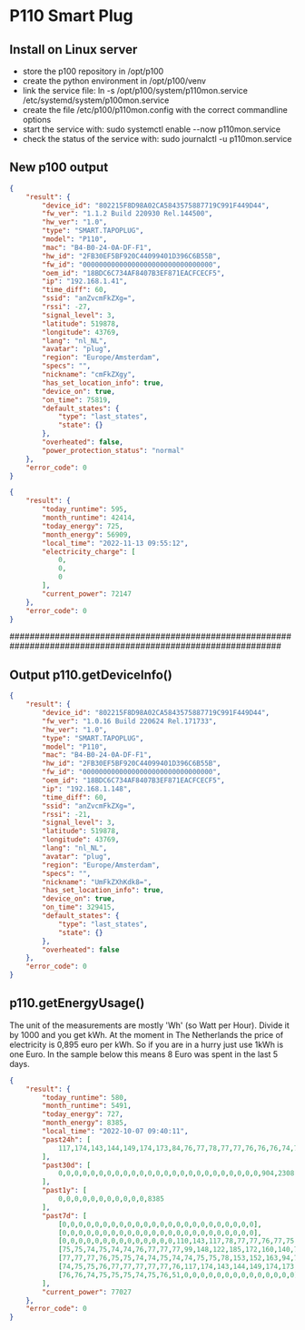 # P110 Smart Plug

## Install on Linux server

* store the p100 repository in /opt/p100
* create the python environment in /opt/p100/venv
* link the service file: ln -s /opt/p100/system/p110mon.service /etc/systemd/system/p100mon.service
* create the file /etc/p100/p110mon.config with the correct commandline options
* start the service with: sudo systemctl enable --now p110mon.service
* check the status of the service with:  sudo journalctl -u p110mon.service

## New p100 output
```json
{
    "result": {
        "device_id": "802215F8D98A02CA5843575887719C991F449D44",
        "fw_ver": "1.1.2 Build 220930 Rel.144500",
        "hw_ver": "1.0",
        "type": "SMART.TAPOPLUG",
        "model": "P110",
        "mac": "B4-B0-24-0A-DF-F1",
        "hw_id": "2FB30EF5BF920C44099401D396C6B55B",
        "fw_id": "00000000000000000000000000000000",
        "oem_id": "18BDC6C734AF8407B3EF871EACFCECF5",
        "ip": "192.168.1.41",
        "time_diff": 60,
        "ssid": "anZvcmFkZXg=",
        "rssi": -27,
        "signal_level": 3,
        "latitude": 519878,
        "longitude": 43769,
        "lang": "nl_NL",
        "avatar": "plug",
        "region": "Europe/Amsterdam",
        "specs": "",
        "nickname": "cmFkZXgy",
        "has_set_location_info": true,
        "device_on": true,
        "on_time": 75819,
        "default_states": {
            "type": "last_states",
            "state": {}
        },
        "overheated": false,
        "power_protection_status": "normal"
    },
    "error_code": 0
}
```
```json
{
    "result": {
        "today_runtime": 595,
        "month_runtime": 42414,
        "today_energy": 725,
        "month_energy": 56909,
        "local_time": "2022-11-13 09:55:12",
        "electricity_charge": [
            0,
            0,
            0
        ],
        "current_power": 72147
    },
    "error_code": 0
}

```
##############################################################################################################
## Output p110.getDeviceInfo()
```json
{
    "result": {
        "device_id": "802215F8D98A02CA5843575887719C991F449D44",
        "fw_ver": "1.0.16 Build 220624 Rel.171733",
        "hw_ver": "1.0",
        "type": "SMART.TAPOPLUG",
        "model": "P110",
        "mac": "B4-B0-24-0A-DF-F1",
        "hw_id": "2FB30EF5BF920C44099401D396C6B55B",
        "fw_id": "00000000000000000000000000000000",
        "oem_id": "18BDC6C734AF8407B3EF871EACFCECF5",
        "ip": "192.168.1.148",
        "time_diff": 60,
        "ssid": "anZvcmFkZXg=",
        "rssi": -21,
        "signal_level": 3,
        "latitude": 519878,
        "longitude": 43769,
        "lang": "nl_NL",
        "avatar": "plug",
        "region": "Europe/Amsterdam",
        "specs": "",
        "nickname": "UmFkZXhKdk8=",
        "has_set_location_info": true,
        "device_on": true,
        "on_time": 329415,
        "default_states": {
            "type": "last_states",
            "state": {}
        },
        "overheated": false
    },
    "error_code": 0
}
```
## p110.getEnergyUsage()

The unit of the measurements are mostly 'Wh' (so Watt per Hour). Divide it by 1000 and you get kWh.
At the moment in The Netherlands the price of electricity is 0,895 euro per kWh. So if you are in a hurry just use
1kWh is one Euro. 
In the sample below this means 8  Euro was spent in the last 5 days.

```json
{
    "result": {
        "today_runtime": 580,
        "month_runtime": 5491,
        "today_energy": 727,
        "month_energy": 8385,
        "local_time": "2022-10-07 09:40:11",
        "past24h": [
            117,174,143,144,149,174,173,84,76,77,78,77,77,76,76,76,74,75,75,75,74,75,76,51
        ],
        "past30d": [
            0,0,0,0,0,0,0,0,0,0,0,0,0,0,0,0,0,0,0,0,0,0,0,0,0,904,2308,2066,2380,727
        ],
        "past1y": [
            0,0,0,0,0,0,0,0,0,0,0,8385
        ],
        "past7d": [
            [0,0,0,0,0,0,0,0,0,0,0,0,0,0,0,0,0,0,0,0,0,0,0,0],
            [0,0,0,0,0,0,0,0,0,0,0,0,0,0,0,0,0,0,0,0,0,0,0,0],
            [0,0,0,0,0,0,0,0,0,0,0,0,0,0,110,143,117,78,77,77,76,77,75,74],
            [75,75,74,75,74,74,76,77,77,77,99,148,122,185,172,160,140,76,74,74,74,76,77,77],
            [77,77,77,76,75,75,74,74,75,74,74,75,75,78,153,152,163,94,75,75,75,74,74,75],
            [74,75,75,76,77,77,77,77,77,76,117,174,143,144,149,174,173,84,76,77,78,77,77,76],
            [76,76,74,75,75,75,74,75,76,51,0,0,0,0,0,0,0,0,0,0,0,0,0,0]
        ],
        "current_power": 77027
    },
    "error_code": 0
}
```